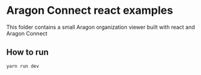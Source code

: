 # Aragon Connect react examples

This folder contains a small Aragon organization viewer built with react and Aragon Connect

## How to run

```text
yarn run dev
```

